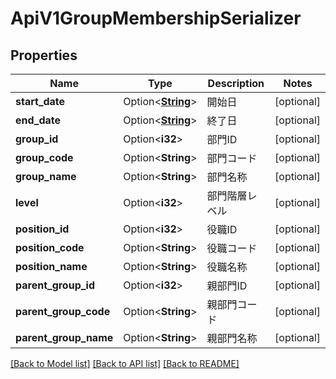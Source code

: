 # ApiV1GroupMembershipSerializer

## Properties

Name | Type | Description | Notes
------------ | ------------- | ------------- | -------------
**start_date** | Option<[**String**](string.md)> | 開始日 | [optional]
**end_date** | Option<[**String**](string.md)> | 終了日 | [optional]
**group_id** | Option<**i32**> | 部門ID | [optional]
**group_code** | Option<**String**> | 部門コード | [optional]
**group_name** | Option<**String**> | 部門名称 | [optional]
**level** | Option<**i32**> | 部門階層レベル | [optional]
**position_id** | Option<**i32**> | 役職ID | [optional]
**position_code** | Option<**String**> | 役職コード | [optional]
**position_name** | Option<**String**> | 役職名称 | [optional]
**parent_group_id** | Option<**i32**> | 親部門ID | [optional]
**parent_group_code** | Option<**String**> | 親部門コード | [optional]
**parent_group_name** | Option<**String**> | 親部門名称 | [optional]

[[Back to Model list]](../README.md#documentation-for-models) [[Back to API list]](../README.md#documentation-for-api-endpoints) [[Back to README]](../README.md)


